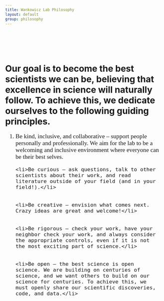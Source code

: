 ```yaml
---
title: Wankowicz Lab Philosophy
layout: default
group: philosophy
---
```


<div style="margin-top: 120px;">
</div>

**<span style="font-size: 2.0em;">Our goal is to become the best scientists we can be, believing that excellence in science will naturally follow. To achieve this, we dedicate ourselves to the following guiding principles.</span>**

<div style="margin-top: 10px;">
</div>

<ol style="font-family: 'Montserrat', san-serif; font-size: 1.4em;">
    <li>Be kind, inclusive, and collaborative – support people personally and professionally. We aim for the lab to be a welcoming and inclusive environment where everyone can be their best selves.</li>

    
    <li>Be curious – ask questions, talk to other scientists about their work, and read literature outside of your field (and in your field!).</li>

    
    <li>Be creative — envision what comes next. Crazy ideas are great and welcome!</li>

    
    <li>Be rigorous – check your work, have your neighbor check your work, and always consider the appropriate controls, even if it is not the most exciting part of science.</li>

    
    <li>Be open – the best science is open science. We are building on centuries of science, and we want others to build on our science for centuries. To achieve this, we must openly share our scientific discoveries, code, and data.</li>
</ol>
